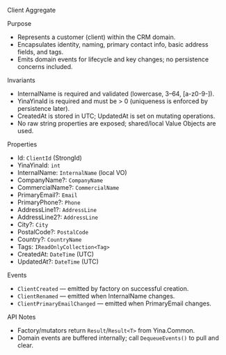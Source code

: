 Client Aggregate

Purpose
- Represents a customer (client) within the CRM domain.
- Encapsulates identity, naming, primary contact info, basic address fields, and tags.
- Emits domain events for lifecycle and key changes; no persistence concerns included.

Invariants
- InternalName is required and validated (lowercase, 3–64, [a-z0-9-]).
- YinaYinaId is required and must be > 0 (uniqueness is enforced by persistence later).
- CreatedAt is stored in UTC; UpdatedAt is set on mutating operations.
- No raw string properties are exposed; shared/local Value Objects are used.

Properties
- Id: `ClientId` (StrongId)
- YinaYinaId: `int`
- InternalName: `InternalName` (local VO)
- CompanyName?: `CompanyName`
- CommercialName?: `CommercialName`
- PrimaryEmail?: `Email`
- PrimaryPhone?: `Phone`
- AddressLine1?: `AddressLine`
- AddressLine2?: `AddressLine`
- City?: `City`
- PostalCode?: `PostalCode`
- Country?: `CountryName`
- Tags: `IReadOnlyCollection<Tag>`
- CreatedAt: `DateTime` (UTC)
- UpdatedAt?: `DateTime` (UTC)

Events
- `ClientCreated` — emitted by factory on successful creation.
- `ClientRenamed` — emitted when InternalName changes.
- `ClientPrimaryEmailChanged` — emitted when PrimaryEmail changes.

API Notes
- Factory/mutators return `Result`/`Result<T>` from Yina.Common.
- Domain events are buffered internally; call `DequeueEvents()` to pull and clear.


